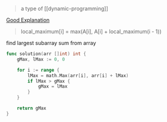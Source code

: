 >a type of [[dynamic-programming]]

[Good Explanation](https://medium.com/@rsinghal757/kadanes-algorithm-dynamic-programming-how-and-why-does-it-work-3fd8849ed73d)

>local_maximum[i] = max(A[i], A[i] + local_maximum(i - 1))

find largest subarray sum from array
```go
func solution(arr []int) int {
	gMax, lMax := 0, 0

	for i := range {
		lMax = math.Max(arr[i], arr[i] + lMax)
		if lMax > gMax {
			gMax = lMax
		}
	}

	return gMax
}
```
